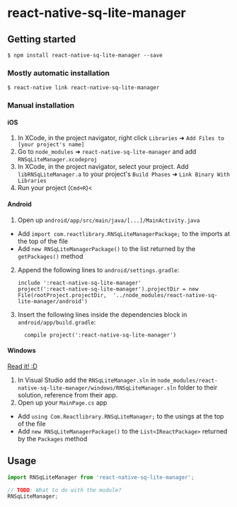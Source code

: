 
# react-native-sq-lite-manager

## Getting started

`$ npm install react-native-sq-lite-manager --save`

### Mostly automatic installation

`$ react-native link react-native-sq-lite-manager`

### Manual installation


#### iOS

1. In XCode, in the project navigator, right click `Libraries` ➜ `Add Files to [your project's name]`
2. Go to `node_modules` ➜ `react-native-sq-lite-manager` and add `RNSqLiteManager.xcodeproj`
3. In XCode, in the project navigator, select your project. Add `libRNSqLiteManager.a` to your project's `Build Phases` ➜ `Link Binary With Libraries`
4. Run your project (`Cmd+R`)<

#### Android

1. Open up `android/app/src/main/java/[...]/MainActivity.java`
  - Add `import com.reactlibrary.RNSqLiteManagerPackage;` to the imports at the top of the file
  - Add `new RNSqLiteManagerPackage()` to the list returned by the `getPackages()` method
2. Append the following lines to `android/settings.gradle`:
  	```
  	include ':react-native-sq-lite-manager'
  	project(':react-native-sq-lite-manager').projectDir = new File(rootProject.projectDir, 	'../node_modules/react-native-sq-lite-manager/android')
  	```
3. Insert the following lines inside the dependencies block in `android/app/build.gradle`:
  	```
      compile project(':react-native-sq-lite-manager')
  	```

#### Windows
[Read it! :D](https://github.com/ReactWindows/react-native)

1. In Visual Studio add the `RNSqLiteManager.sln` in `node_modules/react-native-sq-lite-manager/windows/RNSqLiteManager.sln` folder to their solution, reference from their app.
2. Open up your `MainPage.cs` app
  - Add `using Com.Reactlibrary.RNSqLiteManager;` to the usings at the top of the file
  - Add `new RNSqLiteManagerPackage()` to the `List<IReactPackage>` returned by the `Packages` method


## Usage
```javascript
import RNSqLiteManager from 'react-native-sq-lite-manager';

// TODO: What to do with the module?
RNSqLiteManager;
```
  